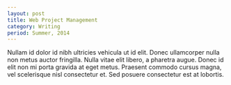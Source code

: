```yaml
---
layout: post
title: Web Project Management
category: Writing
period: Summer, 2014
---
```

Nullam id dolor id nibh ultricies vehicula ut id elit. Donec ullamcorper nulla non metus auctor fringilla. Nulla vitae elit libero, a pharetra augue. Donec id elit non mi porta gravida at eget metus. Praesent commodo cursus magna, vel scelerisque nisl consectetur et. Sed posuere consectetur est at lobortis.
